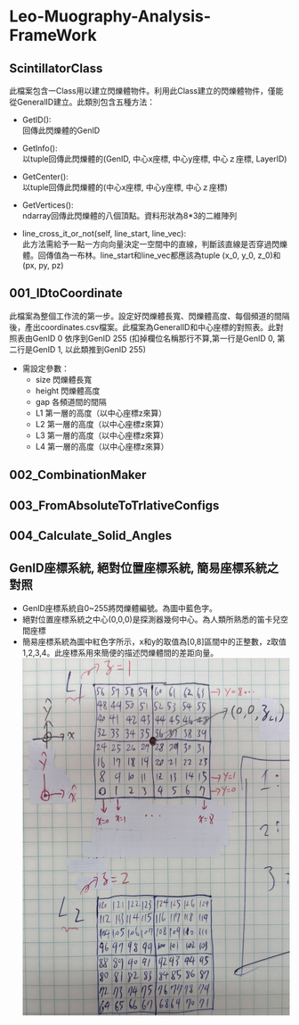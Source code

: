 # Leo-Muography-Analysis-FrameWork

## ScintillatorClass
此檔案包含一Class用以建立閃爍體物件。利用此Class建立的閃爍體物件，僅能從GeneralID建立。此類別包含五種方法：
- GetID():  
  回傳此閃爍體的GenID
- GetInfo():         
    以tuple回傳此閃爍體的(GenID, 中心x座標, 中心y座標, 中心ｚ座標, LayerID)
- GetCenter():         
    以tuple回傳此閃爍體的(中心x座標, 中心y座標, 中心ｚ座標)
- GetVertices():       
    ndarray回傳此閃爍體的八個頂點。資料形狀為8*3的二維陣列

- line_cross_it_or_not(self, line_start, line_vec):    
    此方法需給予一點一方向向量決定一空間中的直線，判斷該直線是否穿過閃爍體。回傳值為一布林。line_start和line_vec都應該為tuple (x_0, y_0, z_0)和 (px, py, pz)


## 001_IDtoCoordinate
此檔案為整個工作流的第一步。設定好閃爍體長寬、閃爍體高度、每個頻道的間隔後，產出coordinates.csv檔案。此檔案為GeneralID和中心座標的對照表。此對照表由GenID 0 依序到GenID 255 (扣掉欄位名稱那行不算,第一行是GenID 0, 第二行是GenID 1, 以此類推到GenID 255)
- 需設定參數：
  - size 閃爍體長寬
  - height 閃爍體高度
  - gap 各頻道間的間隔
  - L1 第一層的高度（以中心座標z來算）
  - L2 第一層的高度（以中心座標z來算）
  - L3 第一層的高度（以中心座標z來算）
  - L4 第一層的高度（以中心座標z來算）

## 002_CombinationMaker




## 003_FromAbsoluteToTrlativeConfigs




## 004_Calculate_Solid_Angles






## GenID座標系統, 絕對位置座標系統, 簡易座標系統之對照
- GenID座標系統自0~255將閃爍體編號。為圖中藍色字。
- 絕對位置座標系統之中心(0,0,0)是探測器幾何中心。為人類所熟悉的笛卡兒空間座標
- 簡易座標系統為圖中紅色字所示，x和y的取值為[0,8]區間中的正整數，z取值1,2,3,4。此座標系用來簡便的描述閃爍體間的差距向量。
![GenID座標系統對照圖](/Figs/IMG_3635.jpg)
  

